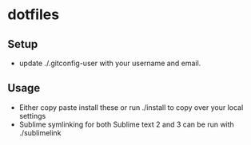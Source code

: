 dotfiles
========

## Setup

+  update ./.gitconfig-user with your username and email.

## Usage

+ Either copy paste install these or run ./install to copy over your local settings
+ Sublime symlinking for both Sublime text 2 and 3 can be run with ./sublimelink